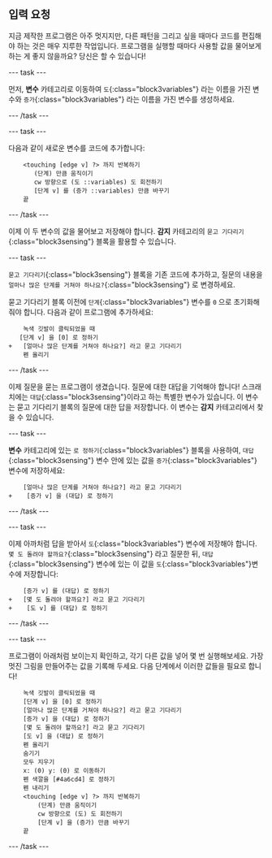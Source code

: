 ## 입력 요청

지금 제작한 프로그램은 아주 멋지지만, 다른 패턴을 그리고 싶을 때마다 코드를 편집해야 하는 것은 매우 지루한 작업입니다. 프로그램을 실행할 때마다 사용할 값을 물어보게 하는 게 좋지 않을까요? 당신은 할 수 있습니다!

\--- task \---

먼저, **변수** 카테고리로 이동하여 `도`{:class="block3variables"} 라는 이름을 가진 변수와 `증가`{:class="block3variables"} 라는 이름을 가진 변수를 생성하세요.

\--- /task \---

\--- task \---

다음과 같이 새로운 변수를 코드에 추가합니다:

```blocks3
    <touching [edge v] ?> 까지 반복하기
       (단계) 만큼 움직이기
       cw 방향으로 (도 ::variables) 도 회전하기
       [단계 v] 를 (증가 ::variables) 만큼 바꾸기
    끝
```

\--- /task \---

이제 이 두 변수의 값을 물어보고 저장해야 합니다. **감지** 카테고리의 `묻고 기다리기`{:class="block3sensing"} 블록을 활용할 수 있습니다.

\--- task \---

`묻고 기다리기`{:class="block3sensing"} 블록을 기존 코드에 추가하고, 질문의 내용을 `얼마나 많은 단계를 거쳐야 하나요?`{:class="block3sensing"} 로 변경하세요.

묻고 기다리기 블록 이전에 `단계`{:class="block3variables"} 변수를 `0` 으로 초기화해 줘야 합니다. 다음과 같이 프로그램에 추가하세요:

```blocks3
    녹색 깃발이 클릭되었을 때
   [단계 v] 을 [0] 로 정하기
+   [얼마나 많은 단계를 거쳐야 하나요?] 라고 묻고 기다리기
    펜 올리기
```

\--- /task \---

이제 질문을 묻는 프로그램이 생겼습니다. 질문에 대한 대답을 기억해야 합니다! 스크래치에는 `대답`{:class="block3sensing"}이라고 하는 특별한 변수가 있습니다. 이 변수는 묻고 기다리기 블록의 질문에 대한 답을 저장합니다. 이 변수는 **감지** 카테고리에서 찾을 수 있습니다.

\--- task \---

**변수** 카테고리에 있는 `로 정하기`{:class="block3variables"} 블록을 사용하여, `대답`{:class="block3sensing"} 변수 안에 있는 값을 `증가`{:class="block3variables"} 변수에 저장하세요:

```blocks3
    [얼마나 많은 단계를 거쳐야 하나요?] 라고 묻고 기다리기
+    [증가 v] 을 (대답) 로 정하기
```

\--- /task \---

\--- task \---

이제 아까처럼 답을 받아서 `도`{:class="block3variables"} 변수에 저장해야 합니다. `몇 도 돌려야 할까요?`{:class="block3sensing"} 라고 질문한 뒤, `대답`{:class="block3sensing"} 변수에 있는 이 값을 `도`{:class="block3variables"}변수에 저장합니다:

```blocks3
    [증가 v] 를 (대답) 로 정하기
+   [몇 도 돌려야 할까요?] 라고 묻고 기다리기
+    [도 v] 를 (대답) 로 정하기
```

\--- /task \---

\--- task \---

프로그램이 아래처럼 보이는지 확인하고, 각기 다른 값을 넣어 몇 번 실행해보세요. 가장 멋진 그림을 만들어주는 값을 기록해 두세요. 다음 단계에서 이러한 값들을 필요로 합니다!

```blocks3
    녹색 깃발이 클릭되었을 때
    [단계 v] 을 [0] 로 정하기
    [얼마나 많은 단계를 거쳐야 하나요?] 라고 묻고 기다리기
    [증가 v] 을 (대답) 로 정하기
    [몇 도 돌려야 할까요?] 라고 묻고 기다리기
    [도 v] 을 (대답) 로 정하기
    펜 올리기
    숨기기
    모두 지우기
    x: (0) y: (0) 로 이동하기
    펜 색깔을 [#4a6cd4] 로 정하기
    펜 내리기
    <touching [edge v] ?> 까지 반복하기 
        (단계) 만큼 움직이기
        cw 방향으로 (도) 도 회전하기
        [단계 v] 을 (증가) 만큼 바꾸기
    끝
```

\--- /task \---